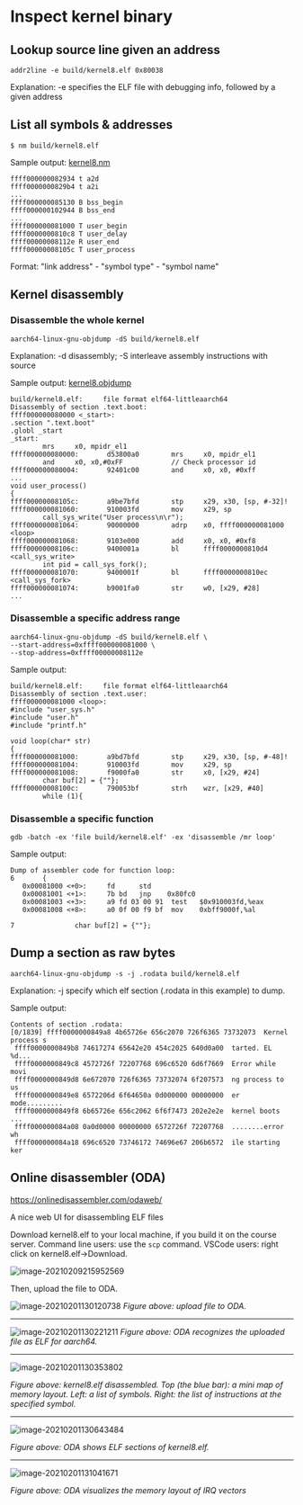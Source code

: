 # Inspect kernel binary

## Lookup source line given an address
```
addr2line -e build/kernel8.elf 0x80038
```
Explanation: -e specifies the ELF file with debugging info, followed by a given address

## List all symbols & addresses

```
$ nm build/kernel8.elf
```

Sample output: [kernel8.nm](https://github.com/fxlin/p1-kernel/blob/master/src/exp6/kernel8.nm)

```assembly
ffff000000082934 t a2d
ffff0000000829b4 t a2i
...
ffff000000085130 B bss_begin
ffff000000102944 B bss_end
...
ffff000000081000 T user_begin
ffff0000000810c8 T user_delay
ffff00000008112e R user_end
ffff00000008105c T user_process
```

Format: "link address" - "symbol type" - "symbol name"

## Kernel disassembly 

### Disassemble the whole kernel
```
aarch64-linux-gnu-objdump -dS build/kernel8.elf
```
Explanation: -d disassembly; -S interleave assembly instructions with source

Sample output: [kernel8.objdump](https://github.com/fxlin/p1-kernel/blob/master/src/exp6/kernel8.objdump)

```assembly
build/kernel8.elf:     file format elf64-littleaarch64
Disassembly of section .text.boot:
ffff000000080000 <_start>:
.section ".text.boot"
.globl _start
_start:
        mrs     x0, mpidr_el1
ffff000000080000:       d53800a0        mrs     x0, mpidr_el1
        and     x0, x0,#0xFF            // Check processor id
ffff000000080004:       92401c00        and     x0, x0, #0xff
...
void user_process()
{
ffff00000008105c:       a9be7bfd        stp     x29, x30, [sp, #-32]!
ffff000000081060:       910003fd        mov     x29, sp
        call_sys_write("User process\n\r");
ffff000000081064:       90000000        adrp    x0, ffff000000081000 <loop>
ffff000000081068:       9103e000        add     x0, x0, #0xf8
ffff00000008106c:       9400001a        bl      ffff0000000810d4 <call_sys_write>
        int pid = call_sys_fork();
ffff000000081070:       9400001f        bl      ffff0000000810ec <call_sys_fork>
ffff000000081074:       b9001fa0        str     w0, [x29, #28]
...
```

### Disassemble a specific address range

```
aarch64-linux-gnu-objdump -dS build/kernel8.elf \
--start-address=0xffff000000081000 \
--stop-address=0xffff00000008112e 
```

Sample output: 

```
build/kernel8.elf:     file format elf64-littleaarch64
Disassembly of section .text.user:
ffff000000081000 <loop>:
#include "user_sys.h"
#include "user.h"
#include "printf.h"

void loop(char* str)
{
ffff000000081000:       a9bd7bfd        stp     x29, x30, [sp, #-48]!
ffff000000081004:       910003fd        mov     x29, sp
ffff000000081008:       f9000fa0        str     x0, [x29, #24]
        char buf[2] = {""};
ffff00000008100c:       790053bf        strh    wzr, [x29, #40]
        while (1){
```

### Disassemble a specific function

```
gdb -batch -ex 'file build/kernel8.elf' -ex 'disassemble /mr loop'
```

Sample output:

```assembly
Dump of assembler code for function loop:
6       {
   0x00081000 <+0>:     fd      std
   0x00081001 <+1>:     7b bd   jnp    0x80fc0
   0x00081003 <+3>:     a9 fd 03 00 91  test   $0x910003fd,%eax
   0x00081008 <+8>:     a0 0f 00 f9 bf  mov    0xbff9000f,%al

7               char buf[2] = {""};
```

## Dump a section as raw bytes

```
aarch64-linux-gnu-objdump -s -j .rodata build/kernel8.elf
```
Explanation: -j specify which elf section (.rodata in this example) to dump. 

Sample output: 

```
Contents of section .rodata:                                                                                                         [0/1839] ffff0000000849a8 4b65726e 656c2070 726f6365 73732073  Kernel process s
 ffff0000000849b8 74617274 65642e20 454c2025 640d0a00  tarted. EL %d...
 ffff0000000849c8 4572726f 72207768 696c6520 6d6f7669  Error while movi
 ffff0000000849d8 6e672070 726f6365 73732074 6f207573  ng process to us
 ffff0000000849e8 6572206d 6f64650a 0d000000 00000000  er mode.........
 ffff0000000849f8 6b65726e 656c2062 6f6f7473 202e2e2e  kernel boots ...
 ffff000000084a08 0a0d0000 00000000 6572726f 72207768  ........error wh
 ffff000000084a18 696c6520 73746172 74696e67 206b6572  ile starting ker
```

## Online disassembler (ODA)

https://onlinedisassembler.com/odaweb/

A nice web UI for disassembling ELF files

Download kernel8.elf to your local machine, if you build it on the course server. Command line users: use the  `scp` command. VSCode users: right click on kernel8.elf->Download. 

![image-20210209215952569](image-20210209215952569.png)

Then, upload the file to ODA.

![image-20210201130120738](image-20210201130120738.png)
*Figure above: upload file to ODA.* 

------------------------------

![image-20210201130221211](image-20210201130221211.png)
*Figure above: ODA recognizes the uploaded file as ELF for aarch64.* 

------------------


![image-20210201130353802](image-20210201130353802.png)

*Figure above: kernel8.elf disassembled. Top (the blue bar): a mini map of memory layout. Left: a list of symbols. Right: the list of instructions at the specified symbol.* 

------------------

![image-20210201130643484](image-20210201130643484.png)

*Figure above: ODA shows ELF sections of kernel8.elf.* 

----------------------------------

![image-20210201131041671](image-20210201131041671.png)

*Figure above: ODA visualizes the memory layout of IRQ vectors* 